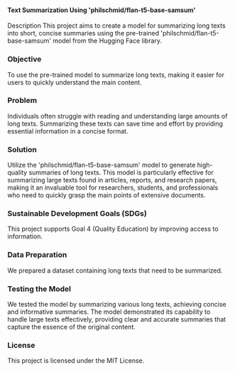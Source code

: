 #### Text Summarization Using 'philschmid/flan-t5-base-samsum'


Description
This project aims to create a model for summarizing long texts into short, concise summaries using the pre-trained 'philschmid/flan-t5-base-samsum' model from the Hugging Face library.

### Objective
To use the pre-trained model to summarize long texts, making it easier for users to quickly understand the main content.

### Problem
Individuals often struggle with reading and understanding large amounts of long texts. Summarizing these texts can save time and effort by providing essential information in a concise format.

### Solution
Utilize the 'philschmid/flan-t5-base-samsum' model to generate high-quality summaries of long texts. This model is particularly effective for summarizing large texts found in articles, reports, and research papers, making it an invaluable tool for researchers, students, and professionals who need to quickly grasp the main points of extensive documents.

### Sustainable Development Goals (SDGs)
This project supports Goal 4 (Quality Education) by improving access to information.

### Data Preparation
We prepared a dataset containing long texts that need to be summarized.

### Testing the Model
We tested the model by summarizing various long texts, achieving concise and informative summaries. The model demonstrated its capability to handle large texts effectively, providing clear and accurate summaries that capture the essence of the original content.

### License
This project is licensed under the MIT License.

